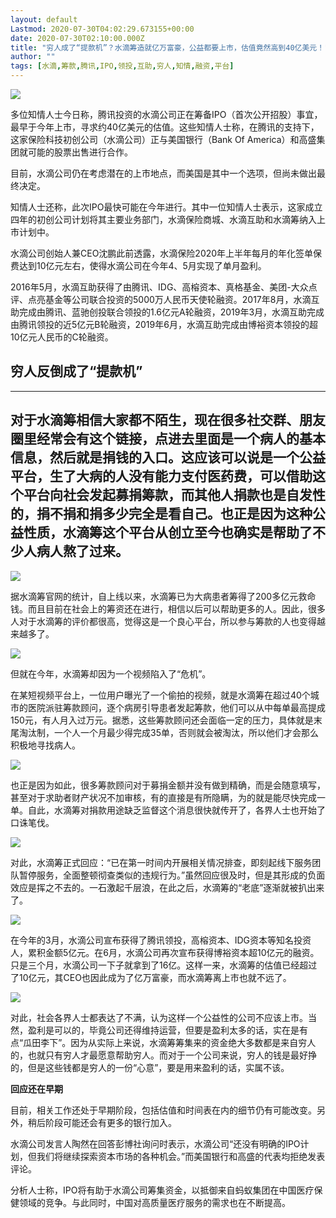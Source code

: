 ```yaml
---
layout: default
Lastmod: 2020-07-30T04:02:29.673155+00:00
date: 2020-07-30T02:10:00.000Z
title: "穷人成了“提款机”？水滴筹造就亿万富豪，公益都要上市，估值竟然高到40亿美元！"
author: ""
tags: [水滴,筹款,腾讯,IPO,领投,互助,穷人,知情,融资,平台]
---
```


![](https://images.weserv.nl/?url=https%3A//pic1.zhimg.com/v2-10ffdec69a841bc461036a0f548cd39d_b.jpg)

多位知情人士今日称，腾讯投资的水滴公司正在筹备IPO（首次公开招股）事宜，最早于今年上市，寻求约40亿美元的估值。这些知情人士称，在腾讯的支持下，这家保险科技初创公司（水滴公司）正与美国银行（Bank Of America）和高盛集团就可能的股票出售进行合作。

目前，水滴公司仍在考虑潜在的上市地点，而美国是其中一个选项，但尚未做出最终决定。

知情人士还称，此次IPO最快可能在今年进行。其中一位知情人士表示，这家成立四年的初创公司计划将其主要业务部门，水滴保险商城、水滴互助和水滴筹纳入上市计划中。

水滴公司创始人兼CEO沈鹏此前透露，水滴保险2020年上半年每月的年化签单保费达到10亿元左右，使得水滴公司在今年4、5月实现了单月盈利。

2016年5月，水滴互助获得了由腾讯、IDG、高榕资本、真格基金、美团-大众点评、点亮基金等公司联合投资的5000万人民币天使轮融资。2017年8月，水滴互助完成由腾讯、蓝驰创投联合领投的1.6亿元A轮融资，2019年3月，水滴互助完成由腾讯领投的近5亿元B轮融资，2019年6月，水滴互助完成由博裕资本领投的超10亿元人民币的C轮融资。

**穷人反倒成了“提款机”**
---------------

  

---

对于水滴筹相信大家都不陌生，现在很多社交群、朋友圈里经常会有这个链接，点进去里面是一个病人的基本信息，然后就是捐钱的入口。这应该可以说是一个公益平台，生了大病的人没有能力支付医药费，可以借助这个平台向社会发起募捐筹款，而其他人捐款也是自发性的，捐不捐和捐多少完全是看自己。也正是因为这种公益性质，水滴筹这个平台从创立至今也确实是帮助了不少人病人熬了过来。
---------------------------------------------------------------------------------------------------------------------------------------------------------------------------------

![](https://images.weserv.nl/?url=https%3A//pic2.zhimg.com/v2-25cf475e13d9a8eaae891748df73af67_b.jpg)

据水滴筹官网的统计，自上线以来，水滴筹已为大病患者筹得了200多亿元救命钱。而且目前在社会上的筹资还在进行，相信以后可以帮助更多的人。因此，很多人对于水滴筹的评价都很高，觉得这是一个良心平台，所以参与筹款的人也变得越来越多了。

![](https://images.weserv.nl/?url=https%3A//pic2.zhimg.com/v2-8d9e81637ea919dbd17701501a949e7c_b.jpg)

但就在今年，水滴筹却因为一个视频陷入了“危机”。

在某短视频平台上，一位用户曝光了一个偷拍的视频，就是水滴筹在超过40个城市的医院派驻筹款顾问，逐个病房引导患者发起筹款，他们可以从中每单最高提成150元，有人月入过万元。据悉，这些筹款顾问还会面临一定的压力，具体就是末尾淘汰制，一个人一个月最少得完成35单，否则就会被淘汰，所以他们才会那么积极地寻找病人。

![](https://images.weserv.nl/?url=https%3A//pic2.zhimg.com/v2-c287689fb7ef9e5cbbee1851b4e0614f_b.jpg)

也正是因为如此，很多筹款顾问对于募捐金额并没有做到精确，而是会随意填写，甚至对于求助者财产状况不加审核，有的直接是有所隐瞒，为的就是能尽快完成一单。自此，水滴筹对捐款用途缺乏监督这个消息很快就传开了，各界人士也开始了口诛笔伐。

![](https://images.weserv.nl/?url=https%3A//pic2.zhimg.com/v2-7eaf0f33c4b682f2efb37fb1d9b3a5f3_b.jpg)

对此，水滴筹正式回应：“已在第一时间内开展相关情况排查，即刻起线下服务团队暂停服务，全面整顿彻查类似的违规行为。”虽然回应很及时，但是其形成的负面效应是挥之不去的。一石激起千层浪，在此之后，水滴筹的“老底”逐渐就被扒出来了。

![](https://images.weserv.nl/?url=https%3A//pic1.zhimg.com/v2-83b686aad7bb9ea15af389af488f0e1a_b.jpg)

在今年的3月，水滴公司宣布获得了腾讯领投，高榕资本、IDG资本等知名投资人，累积金额5亿元。在6月，水滴公司再次宣布获得博裕资本超10亿元的融资。只是三个月，水滴公司一下子就拿到了16亿。这样一来，水滴筹的估值已经超过了10亿元，其CEO也因此成为了亿万富豪，而水滴筹离上市也就不远了。

![](https://images.weserv.nl/?url=https%3A//pic4.zhimg.com/v2-08c479524b7b8d271e82f92e61dca92f_b.jpg)

对此，社会各界人士都表达了不满，认为这样一个公益性的公司不应该上市。当然，盈利是可以的，毕竟公司还得维持运营，但要是盈利太多的话，实在是有点“瓜田李下”。因为从实际上来说，水滴筹筹集来的资金绝大多数都是来自穷人的，也就只有穷人才最愿意帮助穷人。而对于一个公司来说，穷人的钱是最好挣的，但是这些钱都是穷人的一份“心意”，要是用来盈利的话，实属不该。

**回应还在早期**

目前，相关工作还处于早期阶段，包括估值和时间表在内的细节仍有可能改变。另外，稍后阶段可能还会有更多的银行加入。

水滴公司发言人陶然在回答彭博社询问时表示，水滴公司“还没有明确的IPO计划，但我们将继续探索资本市场的各种机会。”而美国银行和高盛的代表均拒绝发表评论。

分析人士称，IPO将有助于水滴公司筹集资金，以抵御来自蚂蚁集团在中国医疗保健领域的竞争。与此同时，中国对高质量医疗服务的需求也在不断提高。


